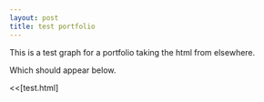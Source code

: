 ```yaml
---
layout: post
title: test portfolio
---
```


This is a test graph for a portfolio taking the html from elsewhere.

Which should appear below.

<<[test.html]

